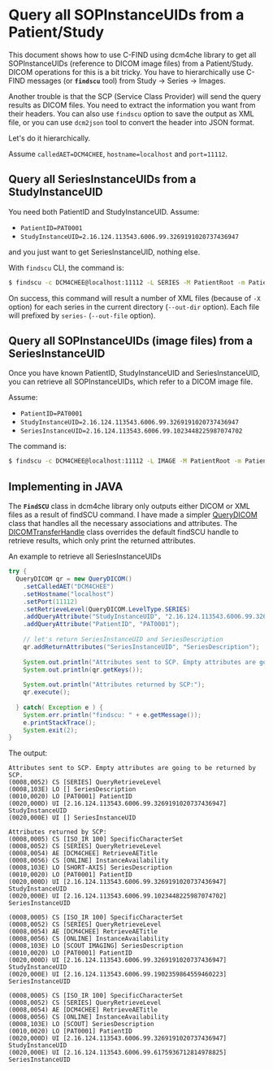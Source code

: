 # Query all SOPInstanceUIDs from a Patient/Study

This document shows how to use C-FIND using dcm4che library to get all SOPInstanceUIDs (reference to DICOM image files) from a Patient/Study. DICOM operations for this is a bit tricky. You have to hierarchically use C-FIND messages (or **`findscu`** tool) from Study -> Series -> Images.

Another trouble is that the SCP (Service Class Provider) will send the query results as DICOM files. You need to extract the information you want from their headers. You can also use `findscu` option to save the output as XML file, or you can use `dcm2json` tool to convert the header into JSON format.

Let's do it hierarchically.

Assume `calledAET=DCM4CHEE`, `hostname=localhost` and `port=11112`.

## Query all SeriesInstanceUIDs from a StudyInstanceUID

You need both PatientID and StudyInstanceUID. Assume:

* `PatientID=PAT0001`
* `StudyInstanceUID=2.16.124.113543.6006.99.3269191020737436947`

and you just want to get SeriesInstanceUID, nothing else. 

With `findscu` CLI, the command is:
```bash
$ findscu -c DCM4CHEE@localhost:11112 -L SERIES -M PatientRoot -m PatientID=PAT0001 -m StudyInstanceUID=2.16.124.113543.6006.99.3269191020737436947 --out-dir . --out-file series- -X -r SeriesInstanceUID
```

On success, this command will result a number of XML files (because of `-X` option) for each series in the current directory (`--out-dir` option). Each file will prefixed by `series-` (`--out-file` option).

## Query all SOPInstanceUIDs (image files) from a SeriesInstanceUID

Once you have known PatientID, StudyInstanceUID and SeriesInstanceUID, you can retrieve all SOPInstanceUIDs, which refer to a DICOM image file.

Assume:
* `PatientID=PAT0001`
* `StudyInstanceUID=2.16.124.113543.6006.99.3269191020737436947`
* `SeriesInstanceUID=2.16.124.113543.6006.99.1023448225987074702`

The command is:
```bash
$ findscu -c DCM4CHEE@localhost:11112 -L IMAGE -M PatientRoot -m PatientID=PAT0001 -m StudyInstanceUID=2.16.124.113543.6006.99.3269191020737436947 -m SeriesInstanceUID=2.16.124.113543.6006.99.1023448225987074702 --out-dir . --out-file images- -X -r SOPInstanceUID
```

## Implementing in JAVA

The **`FindSCU`** class in dcm4che library only outputs either DICOM or XML files as a result of findSCU command. I have made a simpler [QueryDICOM](QueryDICOM.java) class that handles all the necessary associations and attributes. The [DICOMTransferHandle](DICOMTransferHandle.java) class overrides the default findSCU handle to retrieve results, which only print the returned attributes.

An example to retrieve all SeriesInstanceUIDs
```java
try {
  QueryDICOM qr = new QueryDICOM()
    .setCalledAET("DCM4CHEE")
    .setHostname("localhost")
    .setPort(11112)
    .setRetrieveLevel(QueryDICOM.LevelType.SERIES)
    .addQueryAttribute("StudyInstanceUID", "2.16.124.113543.6006.99.3269191020737436947")
    .addQueryAttribute("PatientID", "PAT0001");
			
    // let's return SeriesInstanceUID and SeriesDescription
    qr.addReturnAttributes("SeriesInstanceUID", "SeriesDescription");
			
    System.out.println("Attributes sent to SCP. Empty attributes are going to be returned by SCP.");
    System.out.println(qr.getKeys());
			
    System.out.println("Attributes returned by SCP:");
    qr.execute();
			
  } catch( Exception e ) {
    System.err.println("findscu: " + e.getMessage());
    e.printStackTrace();
    System.exit(2);
}
```

The output:
```
Attributes sent to SCP. Empty attributes are going to be returned by SCP.
(0008,0052) CS [SERIES] QueryRetrieveLevel
(0008,103E) LO [] SeriesDescription
(0010,0020) LO [PAT0001] PatientID
(0020,000D) UI [2.16.124.113543.6006.99.3269191020737436947] StudyInstanceUID
(0020,000E) UI [] SeriesInstanceUID

Attributes returned by SCP:
(0008,0005) CS [ISO_IR 100] SpecificCharacterSet
(0008,0052) CS [SERIES] QueryRetrieveLevel
(0008,0054) AE [DCM4CHEE] RetrieveAETitle
(0008,0056) CS [ONLINE] InstanceAvailability
(0008,103E) LO [SHORT-AXIS] SeriesDescription
(0010,0020) LO [PAT0001] PatientID
(0020,000D) UI [2.16.124.113543.6006.99.3269191020737436947] StudyInstanceUID
(0020,000E) UI [2.16.124.113543.6006.99.1023448225987074702] SeriesInstanceUID

(0008,0005) CS [ISO_IR 100] SpecificCharacterSet
(0008,0052) CS [SERIES] QueryRetrieveLevel
(0008,0054) AE [DCM4CHEE] RetrieveAETitle
(0008,0056) CS [ONLINE] InstanceAvailability
(0008,103E) LO [SCOUT IMAGING] SeriesDescription
(0010,0020) LO [PAT0001] PatientID
(0020,000D) UI [2.16.124.113543.6006.99.3269191020737436947] StudyInstanceUID
(0020,000E) UI [2.16.124.113543.6006.99.1902359864559460223] SeriesInstanceUID

(0008,0005) CS [ISO_IR 100] SpecificCharacterSet
(0008,0052) CS [SERIES] QueryRetrieveLevel
(0008,0054) AE [DCM4CHEE] RetrieveAETitle
(0008,0056) CS [ONLINE] InstanceAvailability
(0008,103E) LO [SCOUT] SeriesDescription
(0010,0020) LO [PAT0001] PatientID
(0020,000D) UI [2.16.124.113543.6006.99.3269191020737436947] StudyInstanceUID
(0020,000E) UI [2.16.124.113543.6006.99.6175936712814978825] SeriesInstanceUID
```
